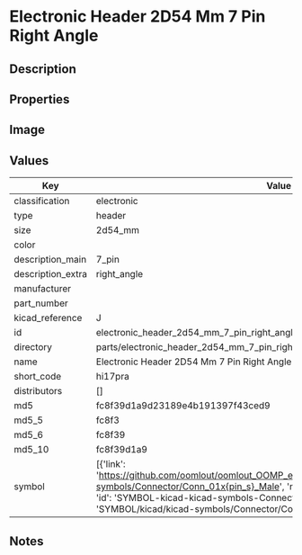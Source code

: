 # Electronic Header 2D54 Mm 7 Pin Right Angle

## Description

## Properties


## Image


## Values

| Key | Value |
| --- | --- |
| classification | electronic |
| type | header |
| size | 2d54_mm |
| color |  |
| description_main | 7_pin |
| description_extra | right_angle |
| manufacturer |  |
| part_number |  |
| kicad_reference | J |
| id | electronic_header_2d54_mm_7_pin_right_angle |
| directory | parts/electronic_header_2d54_mm_7_pin_right_angle |
| name | Electronic Header 2D54 Mm 7 Pin Right Angle |
| short_code | hi17pra |
| distributors | [] |
| md5 | fc8f39d1a9d23189e4b191397f43ced9 |
| md5_5 | fc8f3 |
| md5_6 | fc8f39 |
| md5_10 | fc8f39d1a9 |
| symbol | [{'link': 'https://github.com/oomlout/oomlout_OOMP_eda_V2/tree/main/SYMBOL/kicad/kicad-symbols/Connector/Conn_01x{pin_s}_Male', 'name': 'Connector : Conn_01x07_Male', 'id': 'SYMBOL-kicad-kicad-symbols-Connector-Conn_01x07_Male', 'directory': 'SYMBOL/kicad/kicad-symbols/Connector/Conn_01x07_Male/'}] |

## Notes

